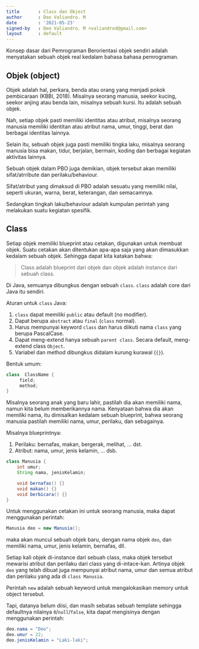 ```yaml
---
title       : Class dan Object
author      : Deo Valiandro. M
date        : '2021-05-23'
signed-by   : Deo Valiandro. M <valiandrod@gmail.com>
layout      : default
---
```


Konsep dasar dari Pemrograman Berorientasi objek sendiri adalah menyatakan
sebuah objek real kedalam bahasa bahasa pemrograman.

## Objek (object)

Objek adalah hal, perkara, benda atau orang yang menjadi pokok pembicaraan
(KBBI, 2018). Misalnya seorang manusia, seekor kucing, seekor anjing atau benda
lain, misalnya sebuah kursi. Itu adalah sebuah objek.

Nah, setiap objek pasti memiliki identitas atau atribut, misalnya seorang
manusia memiliki identitan atau atribut nama, umur, tinggi, berat dan berbagai
identitas lainnya.

Selain itu, sebuah objek juga pasti memiliki tingka laku, misalnya seorang
manusia bisa makan, tidur, berjalan, bermain, koding dan berbagai kegiatan
aktivitas lainnya.

Sebuah objek dalam PBO juga demikian, objek tersebut akan memiliki
sifat/atrribute dan perilaku/behaviour.

Sifat/atribut yang dimaksud di PBO adalah sesuatu yang memiliki nilai, seperti
ukuran, warna, berat, keterangan, dan semacamnya.

Sedangkan tingkah laku/behaviour adalah kumpulan perintah yang melakukan suatu
kegiatan spesifik.

## Class

Setiap objek memiliki blueprint atau cetakan, digunakan untuk membuat objek.
Suatu cetakan akan ditentukan apa-apa saja yang akan dimasukkan kedalam sebuah
objek. Sehingga dapat kita katakan bahwa:

> Class adalah blueprint dari objek dan objek adalah instance dari sebuah class.

Di Java, semuanya dibungkus dengan sebuah `class`. `class` adalah core dari Java
itu sendiri.

Aturan untuk `class` Java:
1. `class` dapat memiliki `public` atau default (no modifier).
2. Dapat berupa `abstract` atau `final` (`class` normal).
3. Harus mempunyai keyword `class` dan harus diikuti nama `class` yang
   berupa PascalCase.
4. Dapat meng-extend hanya sebuah `parent class`. Secara default, meng-extend
   class `Object`.
5. Variabel dan method dibungkus didalam kurung kurawal (`{}`).

Bentuk umum:

```java
class  ClassName {
     field;
     method;
}
```

Misalnya seorang anak yang baru lahir, pastilah dia akan memiliki nama, namun
kita belum memberikannya nama. Kenyataan bahwa dia akan memiliki nama, itu
dimisalkan kedalam sebuah blueprint, bahwa seorang manusia pastilah memiliki
nama, umur, perilaku, dan sebagainya.

Misalnya blueprintnya:
1. Perilaku: bernafas, makan, bergerak, melihat, ... dst.
2. Atribut: nama, umur, jenis kelamin, ... dsb.

```java
class Manusia {
    int umur;
    String nama, jenisKelamin;

    void bernafas() {}
    void makan() {}
    void berbicara() {}
}
```

Untuk menggunakan cetakan ini untuk seorang manusia, maka dapat menggunakan
perintah:

```java
Manusia deo = new Manusia();
```

maka akan muncul sebuah objek baru, dengan nama objek `deo`, dan memiliki nama,
umur, jenis kelamin, bernafas, dll.

Setiap kali objek di-instance dari sebuah class, maka objek tersebut mewarisi
atribut dan perilaku dari class yang di-intace-kan. Artinya objek `deo` yang
telah dibuat juga mempunyai atribut nama, umur dan semua atribut dan perilaku
yang ada di `class Manusia`.

Perintah `new` adalah sebuah keyword untuk mengalokasikan memory untuk object
tersebut.

Tapi, datanya belum diisi, dan masih sebatas sebuah template sehingga defaultnya
nilainya `0`/`null`/`false`, kita dapat mengisinya dengan menggunakan perintah:

```java
deo.nama = "Deo";
deo.umur = 22;
deo.jenisKelamin = "Laki-laki";
```